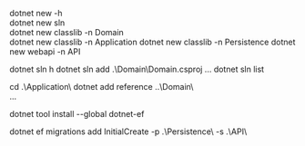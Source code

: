 dotnet new -h  
dotnet new sln                     
dotnet new classlib -n Domain      
dotnet new classlib -n Application 
dotnet new classlib -n Persistence 
dotnet new webapi -n API

 dotnet sln h
 dotnet sln add .\Domain\Domain.csproj
 ...
 dotnet sln list 

 cd .\Application\ 
 dotnet add reference ..\Domain\  
...

dotnet tool install --global dotnet-ef


dotnet ef migrations add InitialCreate -p .\Persistence\ -s .\API\